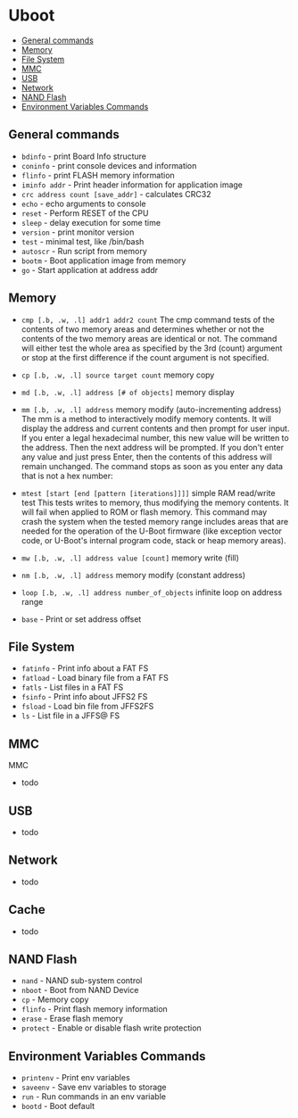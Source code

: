 # Uboot

- [General commands](#general)
- [Memory](#memory)
- [File System](#file_system)
- [MMC](#mmc)
- [USB](#usb)
- [Network](#network)
- [NAND Flash](#nand_flash)
- [Environment Variables Commands](#env_variables)

<a name="general"></a>
## General commands

- `bdinfo` - print Board Info structure
- `coninfo` - print console devices and information
- `flinfo` - print FLASH memory information
- `iminfo addr` - Print header information for application image
- `crc address count [save_addr]` - calculates CRC32
- `echo` - echo arguments to console
- `reset` - Perform RESET of the CPU
- `sleep` - delay execution for some time
- `version` - print monitor version
- `test` - minimal test, like /bin/bash
- `autoscr` - Run script from memory
- `bootm` - Boot application image from memory
- `go` - Start application at address addr

<a name="memory"></a>
## Memory
- `cmp [.b, .w, .l] addr1 addr2 count`
The cmp command tests of the contents of two memory areas and determines whether or not the contents of the two memory areas are identical or not. The command will either test the whole area as specified by the 3rd (count) argument or stop at the first difference if the count argument is not specified.

- `cp [.b, .w, .l] source target count`
memory copy

- `md [.b, .w, .l] address [# of objects]`
memory display

- `mm [.b, .w, .l] address`
memory modify (auto-incrementing address)
The mm is a method to interactively modify memory contents. It will display the address and current contents and then prompt for user input. If you enter a legal hexadecimal number, this new value will be written to the address. Then the next address will be prompted. If you don't enter any value and just press Enter, then the contents of this address will remain unchanged. The command stops as soon as you enter any data that is not a hex number:

- `mtest [start [end [pattern [iterations]]]]`
simple RAM read/write test
This tests writes to memory, thus modifying the memory contents. It will fail when applied to ROM or
flash memory. This command may crash the system when the tested memory range includes areas that are
needed for the operation of the U-Boot firmware (like exception vector code, or U-Boot's internal program
code, stack or heap memory areas).

- `mw [.b, .w, .l] address value [count]`
memory write (fill)

- `nm [.b, .w, .l] address`
memory modify (constant address)

- `loop [.b, .w, .l] address number_of_objects`
infinite loop on address range

- `base` - Print or set address offset

<a name="file_system"></a>
## File System
- `fatinfo` - Print info about a FAT FS
- `fatload` - Load binary file from a FAT  FS
- `fatls` - List files in a FAT FS
- `fsinfo` - Print info about JFFS2 FS
- `fsload` - Load bin file from JFFS2FS
- `ls` - List file in a JFFS@ FS

<a name="mmc"></a>
## MMC
MMC
- todo

<a name="usb"></a>
## USB
- todo

<a name="network"></a>
## Network
- todo

<a name="cache"></a>
## Cache
- todo

<a name="nand_flash"></a>
## NAND Flash
- `nand` - NAND sub-system control
- `nboot` - Boot from NAND Device
- `cp` - Memory copy
- `flinfo` - Print flash memory information
- `erase` - Erase flash memory
- `protect` - Enable or disable flash write protection

<a name="env_variables"></a>
## Environment Variables Commands
- `printenv` - Print env variables
- `saveenv` - Save env variables to storage
- `run` - Run commands in an env variable
- `bootd` - Boot default
